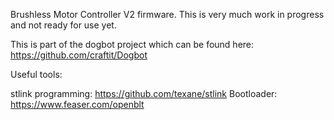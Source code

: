 
Brushless Motor Controller V2 firmware.  This is very much work in progress and not ready for use yet.

This is part of the dogbot project which can be found here: https://github.com/craftit/Dogbot


Useful tools:

stlink programming: https://github.com/texane/stlink
Bootloader:         https://www.feaser.com/openblt